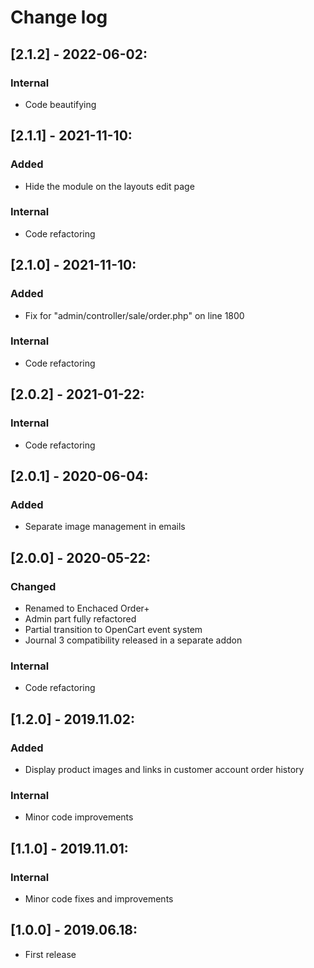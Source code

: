 # Change log

## [2.1.2] - 2022-06-02:
### Internal
- Code beautifying

## [2.1.1] - 2021-11-10:
### Added
- Hide the module on the layouts edit page
### Internal
- Code refactoring

## [2.1.0] - 2021-11-10:
### Added
- Fix for "admin/controller/sale/order.php" on line 1800
### Internal
- Code refactoring

## [2.0.2] - 2021-01-22:
### Internal
- Code refactoring

## [2.0.1] - 2020-06-04:
### Added
- Separate image management in emails

## [2.0.0] - 2020-05-22:
### Changed
- Renamed to Enchaced Order+
- Admin part fully refactored
- Partial transition to OpenCart event system
- Journal 3 compatibility released in a separate addon
### Internal
- Code refactoring

## [1.2.0] - 2019.11.02:
### Added
- Display product images and links in customer account order history
### Internal
- Minor code improvements

## [1.1.0] - 2019.11.01:
### Internal
- Minor code fixes and improvements

## [1.0.0] - 2019.06.18:
- First release
